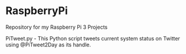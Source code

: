 # RaspberryPi

Repository for my Raspberry Pi 3 Projects

PiTweet.py - This Python script tweets current system status on Twitter using @PiTweet2Day as its handle.
